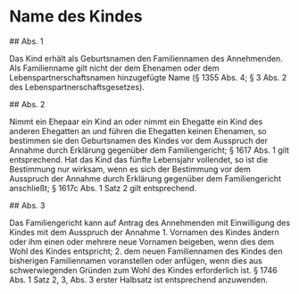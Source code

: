 # Name des Kindes



\#\# Abs. 1

 Das Kind erhält als Geburtsnamen den Familiennamen des Annehmenden. Als Familienname gilt nicht der dem Ehenamen oder dem Lebenspartnerschaftsnamen hinzugefügte Name (§ 1355 Abs. 4; § 3 Abs. 2 des Lebenspartnerschaftsgesetzes).

\#\# Abs. 2

 Nimmt ein Ehepaar ein Kind an oder nimmt ein Ehegatte ein Kind des anderen Ehegatten an und führen die Ehegatten keinen Ehenamen, so bestimmen sie den Geburtsnamen des Kindes vor dem Ausspruch der Annahme durch Erklärung gegenüber dem Familiengericht; § 1617 Abs. 1 gilt entsprechend. Hat das Kind das fünfte Lebensjahr vollendet, so ist die Bestimmung nur wirksam, wenn es sich der Bestimmung vor dem Ausspruch der Annahme durch Erklärung gegenüber dem Familiengericht anschließt; § 1617c Abs. 1 Satz 2 gilt entsprechend.

\#\# Abs. 3

 Das Familiengericht kann auf Antrag des Annehmenden mit Einwilligung des Kindes mit dem Ausspruch der Annahme  1\.
 Vornamen des Kindes ändern oder ihm einen oder mehrere neue Vornamen beigeben, wenn dies dem Wohl des Kindes entspricht;
 2\.
 dem neuen Familiennamen des Kindes den bisherigen Familiennamen voranstellen oder anfügen, wenn dies aus schwerwiegenden Gründen zum Wohl des Kindes erforderlich ist.
§ 1746 Abs. 1 Satz 2, 3, Abs. 3 erster Halbsatz ist entsprechend anzuwenden. 

